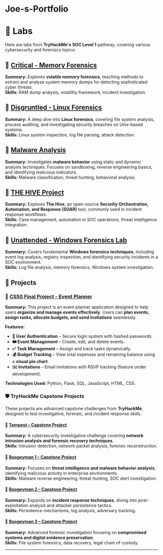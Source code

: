 # Joe-s-Portfolio

# 📝 Labs

Here are labs from **TryHackMe's SOC Level 1** pathway, covering various cybersecurity and forensics topics:

## 📄 [Critical - Memory Forensics](Labs/Critical_Memory_Forensics.pdf)
**Summary:** Explores **volatile memory forensics**, teaching methods to extract and analyze system memory dumps for detecting sophisticated cyber threats.  
**Skills:** RAM dump analysis, volatility framework, incident investigation.  

## 📄 [Disgruntled - Linux Forensics](Labs/Disgruntled_Linux_Forensics.pdf)
**Summary:** A deep dive into **Linux forensics**, covering file system analysis, process auditing, and investigating security breaches on Unix-based systems.  
**Skills:** Linux system inspection, log file parsing, attack detection.  

## 📄 [Malware Analysis](Labs/Malware_Analysis.pdf)
**Summary:** Investigates **malware behavior** using static and dynamic analysis techniques. Focuses on sandboxing, reverse engineering basics, and identifying malicious indicators.  
**Skills:** Malware classification, threat hunting, behavioral analysis.  

## 📄 [THE HIVE Project](Labs/THE_HIVE_Project.pdf)
**Summary:** Explores **The Hive**, an open-source **Security Orchestration, Automation, and Response (SOAR)** tool, commonly used in incident response workflows.  
**Skills:** Case management, automation in SOC operations, threat intelligence integration.  

## 📄 [Unattended - Windows Forensics Lab](Labs/Unattended_Windows_Forensics_Lab.pdf)
**Summary:** Covers fundamental **Windows forensics techniques**, including event log analysis, registry inspection, and identifying security incidents in a SOC environment.  
**Skills:** Log file analysis, memory forensics, Windows system investigation.  


## 🚀 Projects  

### 📌 [CS50 Final Project - Event Planner](https://github.com/me50/joecarter070)  
**Summary:** This project is an event planner application designed to help users **organize and manage events effectively**. Users can **plan events, assign tasks, allocate budgets, and send invitations** seamlessly.  

**Features:**  
- **🔐 User Authentication** – Secure login system with hashed passwords.  
- **🎟 Event Management** – Create, edit, and delete events.  
- **✅ Task Management** – Assign and track tasks dynamically.  
- **💰 Budget Tracking** – View total expenses and remaining balance using a **visual pie chart**.  
- **✉️ Invitations** – Email invitations with RSVP tracking (feature under development).  

**Technologies Used:** Python, Flask, SQL, JavaScript, HTML, CSS.  

### 🛡️ TryHackMe Capstone Projects  

These projects are advanced capstone challenges from **TryHackMe**, designed to test investigative, forensic, and incident response skills.  

#### 📄 [Tempest – Capstone Project](projects/Tempest_Capstone_Project.pdf)  
**Summary:** A cybersecurity investigative challenge covering **network intrusion analysis and forensic recovery techniques**.  
**Skills:** Intrusion detection, network packet analysis, forensic reconstruction.  

#### 📄 [Boogeyman 1 – Capstone Project](projects/Boogeyman1_Capstone_Project.pdf)  
**Summary:** Focuses on **threat intelligence and malware behavior analysis**, identifying malicious activity in enterprise environments.  
**Skills:** Malware reverse engineering, threat hunting, SOC alert investigation.  

#### 📄 [Boogeyman 2 – Capstone Project](projects/Boogeyman2_Capstone_Project.pdf)  
**Summary:** Expands on **incident response techniques**, diving into post-exploitation analysis and attacker persistence tactics.  
**Skills:** Persistence mechanisms, log analysis, adversary tracking.  

#### 📄 [Boogeyman 3 – Capstone Project](projects/Boogeyman3_Capstone_Project.pdf)  
**Summary:** Advanced forensic investigation focusing on **compromised systems and digital evidence preservation**.  
**Skills:** File system forensics, data recovery, legal chain of custody.  

---
